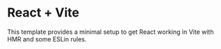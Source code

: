 # React + Vite

This template provides a minimal setup to get React working in Vite with HMR and some ESLin rules.

